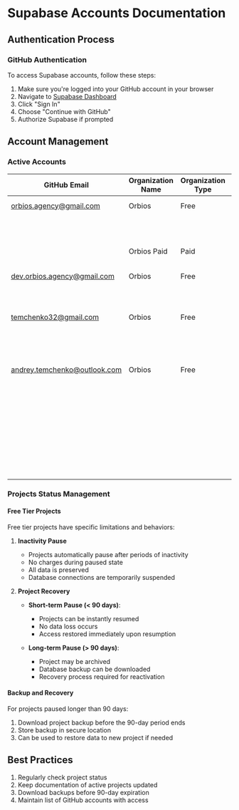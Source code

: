 # Supabase Accounts Documentation

## Authentication Process

### GitHub Authentication
To access Supabase accounts, follow these steps:
1. Make sure you're logged into your GitHub account in your browser
2. Navigate to [Supabase Dashboard](https://app.supabase.com)
3. Click "Sign In"
4. Choose "Continue with GitHub"
5. Authorize Supabase if prompted

## Account Management

### Active Accounts

| GitHub Email | Organization Name | Organization Type | Project Name | Project Status | Project Description | Website |
|--------------|------------------|-------------------|--------------|----------------|-------------------|----------|
| orbios.agency@gmail.com | Orbios | Free | lingva_link_web | Active | Lingva Link Official | https://www.lingvalink.com/ |
| | | | be_lighted | Active | Telegram App | https://t.me/BeLightedBot |
| | Orbios Paid | Paid | in_quest_tg | Active | Telegram App Production | https://t.me/in_quest_bot |
| dev.orbios.agency@gmail.com | Orbios | Free | in_quest | Active | InQuest Old Website | https://in-quest.vercel.app/ |
| | | | lingva_link | Active | Lingva Link Mirror Chat | https://lingva-link.vercel.app/ |
| temchenko32@gmail.com | Orbios | Free | qulon | Active | Telegram App Dev | https://t.me/QulonDevBot |
| | | | valiza | Active | Valiza Info Website | https://valiza-info-web.vercel.app/ |
| | | | valiza_club | Paused | - | - |
| andrey.temchenko@outlook.com | Orbios | Free | in_quest_telegram | Active | Telegram App Dev | - |
| | | | lingva_link_telegram | Active | Telegram App Production | https://t.me/LingvaLinkBot |
| | | | contextify | Paused | - | - |
| | | | Expatia | Paused | - | - |
| | | | expense_manager | Paused | - | - |
| | | | lingva_link | Paused | - | - |
| | | | map_spots | Paused | - | - |
| | | | play_set | Paused | - | - |

### Projects Status Management

#### Free Tier Projects
Free tier projects have specific limitations and behaviors:

1. **Inactivity Pause**
   - Projects automatically pause after periods of inactivity
   - No charges during paused state
   - All data is preserved
   - Database connections are temporarily suspended

2. **Project Recovery**
   - **Short-term Pause (< 90 days)**:
     - Projects can be instantly resumed
     - No data loss occurs
     - Access restored immediately upon resumption
   
   - **Long-term Pause (> 90 days)**:
     - Project may be archived
     - Database backup can be downloaded
     - Recovery process required for reactivation

#### Backup and Recovery
For projects paused longer than 90 days:
1. Download project backup before the 90-day period ends
2. Store backup in secure location
3. Can be used to restore data to new project if needed

## Best Practices
1. Regularly check project status
2. Keep documentation of active projects updated
3. Download backups before 90-day expiration
4. Maintain list of GitHub accounts with access
